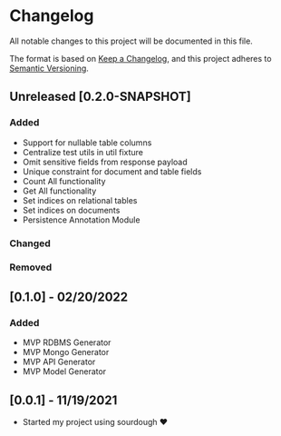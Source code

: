 # Changelog
All notable changes to this project will be documented in this file.

The format is based on [Keep a Changelog](https://keepachangelog.com/en/1.0.0/),
and this project adheres to [Semantic Versioning](https://semver.org/spec/v2.0.0.html).

## Unreleased [0.2.0-SNAPSHOT]
### Added
- Support for nullable table columns
- Centralize test utils in util fixture
- Omit sensitive fields from response payload
- Unique constraint for document and table fields
- Count All functionality
- Get All functionality
- Set indices on relational tables
- Set indices on documents 
- Persistence Annotation Module

### Changed

### Removed

## [0.1.0] - 02/20/2022
### Added
- MVP RDBMS Generator
- MVP Mongo Generator
- MVP API Generator
- MVP Model Generator

## [0.0.1] - 11/19/2021
- Started my project using sourdough ❤️
